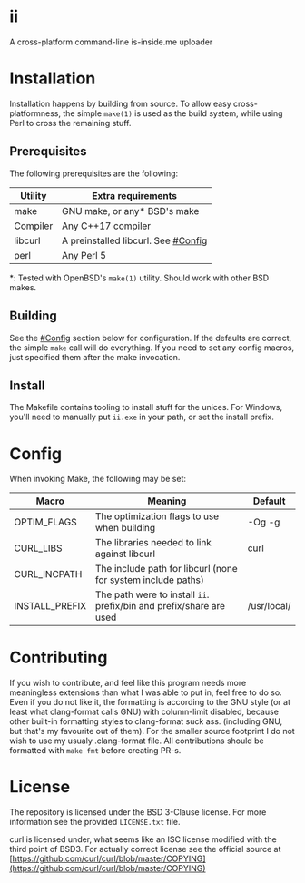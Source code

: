 # ii

A cross-platform command-line is-inside.me uploader

# Installation 

Installation happens by building from source. To allow easy cross-platformness,
the simple `make(1)` is used as the build system, while using Perl to cross
the remaining stuff.

## Prerequisites 

The following prerequisites are the following:

| Utility  | Extra requirements                  |
|----------|-------------------------------------|
| make     | GNU make, or any* BSD's make        |
| Compiler | Any C++17 compiler                  |
| libcurl  | A preinstalled libcurl. See [#Config](#Config) |
| perl     | Any Perl 5                          |

*: Tested with OpenBSD's `make(1)` utility. Should work with other BSD makes.

## Building

See the [#Config](#Config) section below for configuration. If the defaults are correct,
the simple `make` call will do everything. If you need to set any config macros,
just specified them after the make invocation.

## Install

The Makefile contains tooling to install stuff for the unices. For Windows,
you'll need to manually put `ii.exe` in your path, or set the install prefix.

# Config

When invoking Make, the following may be set: 

| Macro          | Meaning                                                           | Default     |
|----------------|-------------------------------------------------------------------|-------------|
| OPTIM_FLAGS    | The optimization flags to use when building                       | -Og -g      |
| CURL_LIBS      | The libraries needed to link against libcurl                      | curl        |
| CURL_INCPATH   | The include path for libcurl (none for system include paths)      |             |
| INSTALL_PREFIX | The path were to install `ii`. prefix/bin and prefix/share are used | /usr/local/ |

# Contributing 

If you wish to contribute, and feel like this program needs more meaningless extensions than what
I was able to put in, feel free to do so.
Even if you do not like it, the formatting is according to the GNU style (or at least what clang-format
calls GNU) with column-limit disabled, because other built-in formatting styles to clang-format suck ass. 
(including GNU, but that's my favourite out of them). For the smaller source footprint I do not wish to
use my usualy .clang-format file.
All contributions should be formatted with `make fmt` before creating PR-s.

# License

The repository is licensed under the BSD 3-Clause license. For more information see the provided 
`LICENSE.txt` file.

curl is licensed under, what seems like an ISC license modified with the third point of BSD3.
For actually correct license see the official source at [https://github.com/curl/curl/blob/master/COPYING](https://github.com/curl/curl/blob/master/COPYING)
